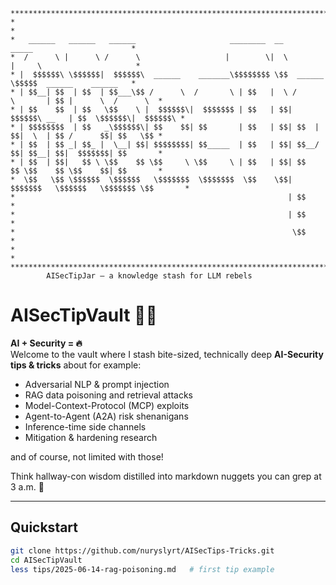 ```
********************************************************************************************************
*                                                                                                      *
*   ______   ______   ______                     ________  __               _____                      *
*  /      \ |      \ /      \                   |        \|  \             |     \                     *
* |  $$$$$$\ \$$$$$$|  $$$$$$\  ______    _______\$$$$$$$$ \$$  ______      \$$$$$  ______    ______   *
* | $$__| $$  | $$  | $$___\$$ /      \  /       \ | $$   |  \ /      \       | $$ |      \  /      \  *
* | $$    $$  | $$   \$$    \ |  $$$$$$\|  $$$$$$$ | $$   | $$|  $$$$$$\ __   | $$  \$$$$$$\|  $$$$$$\ *
* | $$$$$$$$  | $$   _\$$$$$$\| $$    $$| $$       | $$   | $$| $$  | $$|  \  | $$ /      $$| $$   \$$ *
* | $$  | $$ _| $$_ |  \__| $$| $$$$$$$$| $$_____  | $$   | $$| $$__/ $$| $$__| $$|  $$$$$$$| $$       *
* | $$  | $$|   $$ \ \$$    $$ \$$     \ \$$     \ | $$   | $$| $$    $$ \$$    $$ \$$    $$| $$       *
*  \$$   \$$ \$$$$$$  \$$$$$$   \$$$$$$$  \$$$$$$$  \$$    \$$| $$$$$$$   \$$$$$$   \$$$$$$$ \$$       *
*                                                             | $$                                     *
*                                                             | $$                                     *
*                                                              \$$                                     *
*                                                                                                      *
********************************************************************************************************                                               
        AISecTipJar – a knowledge stash for LLM rebels
```
<!--
<p align="center">
  <img src="docs/assets/aisectipbot_banner.svg" width="480" alt="AISecTipBot">
</p>
-->
# AISecTipVault 🔐🤖

**AI + Security = 🔥**  
Welcome to the vault where I stash bite-sized, technically deep **AI-Security tips & tricks** about for example:

* Adversarial NLP & prompt injection
* RAG data poisoning and retrieval attacks
* Model-Context-Protocol (MCP) exploits
* Agent-to-Agent (A2A) risk shenanigans
* Inference-time side channels
* Mitigation & hardening research

and of course, not limited with those!

Think hallway-con wisdom distilled into markdown nuggets you can grep at 3 a.m. 🌙  

---

## Quickstart

```bash
git clone https://github.com/nuryslyrt/AISecTips-Tricks.git
cd AISecTipVault
less tips/2025-06-14-rag-poisoning.md   # first tip example
